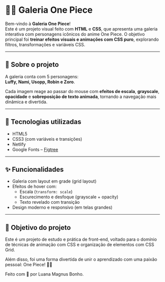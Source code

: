 # 🏴‍☠️ Galeria One Piece

Bem-vindo à **Galeria One Piece**!  
Este é um projeto visual feito com **HTML** e **CSS**, que apresenta uma galeria interativa com personagens icônicos do anime One Piece. O objetivo principal foi **treinar efeitos visuais e animações com CSS puro**, explorando filtros, transformações e variáveis CSS.  

---

## 🌟 Sobre o projeto

A galeria conta com 5 personagens:  
**Luffy, Nami, Usopp, Robin e Zoro**.  

Cada imagem reage ao passar do mouse com **efeitos de escala**, **grayscale**, **opacidade** e **sobreposição de texto animada**, tornando a navegação mais dinâmica e divertida.

---

## 🧪 Tecnologias utilizadas

- HTML5
- CSS3 (com variáveis e transições)
- Netlify
- Google Fonts – [Figtree](https://fonts.google.com/specimen/Figtree)

---

## ✨ Funcionalidades

- Galeria com layout em grade (grid layout)  
- Efeitos de hover com:
  - Escala (`transform: scale`)
  - Escurecimento e desfoque (grayscale + opacity)
  - Texto revelado com transição  
- Design moderno e responsivo (em telas grandes)  

---

## 🎯 Objetivo do projeto
Este é um projeto de estudo e prática de front-end, voltado para o domínio de técnicas de animação com CSS e organização de elementos com CSS Grid.

Além disso, foi uma forma divertida de unir o aprendizado com uma paixão pessoal: One Piece! 🏴‍☠️

Feito com 🩷 por Luana Magnus Bonho.

